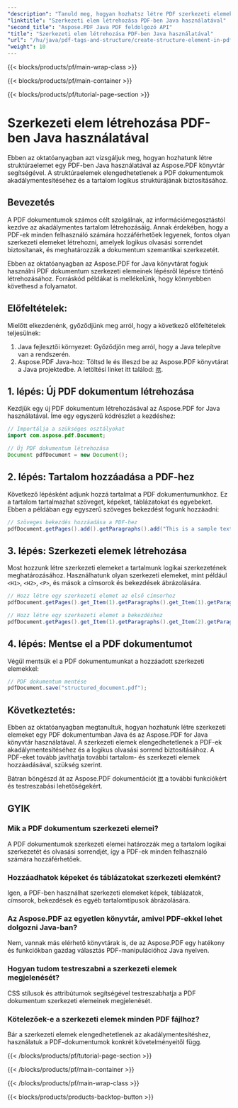 ```yaml
---
"description": "Tanuld meg, hogyan hozhatsz létre PDF szerkezeti elemeket Java nyelven az Aspose.PDF segítségével. Javítsd a PDF akadálymentesítését és a logikus tartalomáramlást."
"linktitle": "Szerkezeti elem létrehozása PDF-ben Java használatával"
"second_title": "Aspose.PDF Java PDF feldolgozó API"
"title": "Szerkezeti elem létrehozása PDF-ben Java használatával"
"url": "/hu/java/pdf-tags-and-structure/create-structure-element-in-pdf-using-java/"
"weight": 10
---
```


{{< blocks/products/pf/main-wrap-class >}}

{{< blocks/products/pf/main-container >}}

{{< blocks/products/pf/tutorial-page-section >}}

# Szerkezeti elem létrehozása PDF-ben Java használatával

Ebben az oktatóanyagban azt vizsgáljuk meg, hogyan hozhatunk létre struktúraelemet egy PDF-ben Java használatával az Aspose.PDF könyvtár segítségével. A struktúraelemek elengedhetetlenek a PDF dokumentumok akadálymentesítéséhez és a tartalom logikus struktúrájának biztosításához.

## Bevezetés

A PDF dokumentumok számos célt szolgálnak, az információmegosztástól kezdve az akadálymentes tartalom létrehozásáig. Annak érdekében, hogy a PDF-ek minden felhasználó számára hozzáférhetőek legyenek, fontos olyan szerkezeti elemeket létrehozni, amelyek logikus olvasási sorrendet biztosítanak, és meghatározzák a dokumentum szemantikai szerkezetét.

Ebben az oktatóanyagban az Aspose.PDF for Java könyvtárat fogjuk használni PDF dokumentum szerkezeti elemeinek lépésről lépésre történő létrehozásához. Forráskód példákat is mellékelünk, hogy könnyebben követhesd a folyamatot.

## Előfeltételek:
Mielőtt elkezdenénk, győződjünk meg arról, hogy a következő előfeltételek teljesülnek:

1. Java fejlesztői környezet: Győződjön meg arról, hogy a Java telepítve van a rendszerén.
2. Aspose.PDF Java-hoz: Töltsd le és illeszd be az Aspose.PDF könyvtárat a Java projektedbe. A letöltési linket itt találod: [itt](https://releases.aspose.com/pdf/java/).

## 1. lépés: Új PDF dokumentum létrehozása
Kezdjük egy új PDF dokumentum létrehozásával az Aspose.PDF for Java használatával. Íme egy egyszerű kódrészlet a kezdéshez:

```java
// Importálja a szükséges osztályokat
import com.aspose.pdf.Document;

// Új PDF dokumentum létrehozása
Document pdfDocument = new Document();
```

## 2. lépés: Tartalom hozzáadása a PDF-hez
Következő lépésként adjunk hozzá tartalmat a PDF dokumentumunkhoz. Ez a tartalom tartalmazhat szöveget, képeket, táblázatokat és egyebeket. Ebben a példában egy egyszerű szöveges bekezdést fogunk hozzáadni:

```java
// Szöveges bekezdés hozzáadása a PDF-hez
pdfDocument.getPages().add().getParagraphs().add("This is a sample text paragraph.");
```

## 3. lépés: Szerkezeti elemek létrehozása
Most hozzunk létre szerkezeti elemeket a tartalmunk logikai szerkezetének meghatározásához. Használhatunk olyan szerkezeti elemeket, mint például `<H1>`, `<H2>`, `<P>`, és mások a címsorok és bekezdések ábrázolására.

```java
// Hozz létre egy szerkezeti elemet az első címsorhoz
pdfDocument.getPages().get_Item(1).getParagraphs().get_Item(1).getParagraphInfo().setStructureElementName("H1");

// Hozz létre egy szerkezeti elemet a bekezdéshez
pdfDocument.getPages().get_Item(1).getParagraphs().get_Item(2).getParagraphInfo().setStructureElementName("P");
```

## 4. lépés: Mentse el a PDF dokumentumot
Végül mentsük el a PDF dokumentumunkat a hozzáadott szerkezeti elemekkel:

```java
// PDF dokumentum mentése
pdfDocument.save("structured_document.pdf");
```

## Következtetés:
Ebben az oktatóanyagban megtanultuk, hogyan hozhatunk létre szerkezeti elemeket egy PDF dokumentumban Java és az Aspose.PDF for Java könyvtár használatával. A szerkezeti elemek elengedhetetlenek a PDF-ek akadálymentesítéséhez és a logikus olvasási sorrend biztosításához. A PDF-eket tovább javíthatja további tartalom- és szerkezeti elemek hozzáadásával, szükség szerint.

Bátran böngészd át az Aspose.PDF dokumentációt [itt](https://reference.aspose.com/pdf/java/) a további funkciókért és testreszabási lehetőségekért.

## GYIK

### Mik a PDF dokumentum szerkezeti elemei?

A PDF dokumentumok szerkezeti elemei határozzák meg a tartalom logikai szerkezetét és olvasási sorrendjét, így a PDF-ek minden felhasználó számára hozzáférhetőek.

### Hozzáadhatok képeket és táblázatokat szerkezeti elemként?

Igen, a PDF-ben használhat szerkezeti elemeket képek, táblázatok, címsorok, bekezdések és egyéb tartalomtípusok ábrázolására.

### Az Aspose.PDF az egyetlen könyvtár, amivel PDF-ekkel lehet dolgozni Java-ban?

Nem, vannak más elérhető könyvtárak is, de az Aspose.PDF egy hatékony és funkciókban gazdag választás PDF-manipulációhoz Java nyelven.

### Hogyan tudom testreszabni a szerkezeti elemek megjelenését?

CSS stílusok és attribútumok segítségével testreszabhatja a PDF dokumentum szerkezeti elemeinek megjelenését.

### Kötelezőek-e a szerkezeti elemek minden PDF fájlhoz?

Bár a szerkezeti elemek elengedhetetlenek az akadálymentesítéshez, használatuk a PDF-dokumentumok konkrét követelményeitől függ.

{{< /blocks/products/pf/tutorial-page-section >}}

{{< /blocks/products/pf/main-container >}}

{{< /blocks/products/pf/main-wrap-class >}}

{{< blocks/products/products-backtop-button >}}